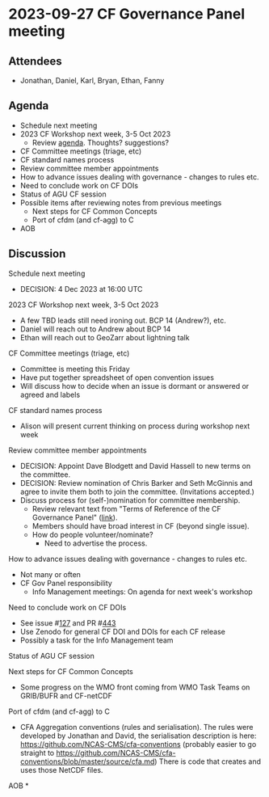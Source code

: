 # 2023-09-27 CF Governance Panel meeting

## Attendees
* Jonathan, Daniel, Karl, Bryan, Ethan, Fanny

## Agenda
* Schedule next meeting
* 2023 CF Workshop next week, 3-5 Oct 2023
  * Review [agenda](/Meetings/2023-Workshop.md). Thoughts? suggestions?
* CF Committee meetings (triage, etc)
* CF standard names process
* Review committee member appointments
* How to advance issues dealing with governance - changes to rules etc.
* Need to conclude work on CF DOIs
* Status of AGU CF session
* Possible items after reviewing notes from previous meetings
  * Next steps for CF Common Concepts
  * Port of cfdm (and cf-agg) to C
* AOB

## Discussion
Schedule next meeting
* DECISION: 4 Dec 2023 at 16:00 UTC

2023 CF Workshop next week, 3-5 Oct 2023
* A few TBD leads still need ironing out. BCP 14 (Andrew?), etc.
* Daniel will reach out to Andrew about BCP 14
* Ethan will reach out to GeoZarr about lightning talk

CF Committee meetings (triage, etc)
* Committee is meeting this Friday
* Have put together spreadsheet of open convention issues
* Will discuss how to decide when an issue is dormant or answered or agreed and labels

CF standard names process
* Alison will present current thinking on process during workshop next week

Review committee member appointments
* DECISION: Appoint Dave Blodgett and David Hassell to new terms on the committee.
* DECISION: Review nomination of Chris Barker and Seth McGinnis and agree to invite them both to join the committee. (Invitations accepted.) 
* Discuss process for (self-)nomination for committee membership.
  * Review relevant text from "Terms of Reference of the CF Governance Panel" ([link](/constitution.md#terms-of-reference-of-the-cf-governance-panel)).
  * Members should have broad interest in CF (beyond single issue).
  * How do people volunteer/nominate?
    * Need to advertise the process.

How to advance issues dealing with governance - changes to rules etc.
* Not many or often
* CF Gov Panel responsibility
  * Info Management meetings: On agenda for next week's workshop

Need to conclude work on CF DOIs
* See issue #[127](https://github.com/cf-convention/cf-conventions/issues/127) and PR #[443](https://github.com/cf-convention/cf-conventions/pull/443)
* Use Zenodo for general CF DOI and DOIs for each CF release
* Possibly a task for the Info Management team

Status of AGU CF session

Next steps for CF Common Concepts
* Some progress on the WMO front coming from WMO Task Teams on GRIB/BUFR and CF-netCDF

Port of cfdm (and cf-agg) to C
* CFA Aggregation conventions (rules and serialisation).
  The rules were developed by Jonathan and David, the serialisation description is here: https://github.com/NCAS-CMS/cfa-conventions (probably easier to go straight to https://github.com/NCAS-CMS/cfa-conventions/blob/master/source/cfa.md)
  There is code that creates and uses those NetCDF files.

AOB
* 
